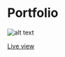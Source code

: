 # Portfolio

![alt text](https://raw.githubusercontent.com/storybooks/brand/master/badge/badge-storybook.svg)

[Live view](https://ewasarenka.github.io/Portfolio/)
